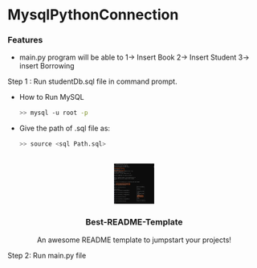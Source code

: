 
# MysqlPythonConnection


### Features

- main.py program will be able to 
	 1-> Insert Book
	 2-> Insert Student
	 3-> insert Borrowing

Step 1 : Run studentDb.sql file in command prompt.
- How to Run MySQL 
  ```sh
  >> mysql -u root -p
  ```
	 	 
- Give the path of .sql file as:
  ```sh
  >> source <sql Path.sql>
  ```	
<br />
<div align="center">
  <a href="https://github.com/othneildrew/Best-README-Template">
    <img src="images/Terminal.jpg" alt="Logo" width="80" height="80">
  </a>
  <h3 align="center">Best-README-Template</h3>
  <p align="center">An awesome README template to jumpstart your projects!
  </p>
</div>

Step 2: Run main.py file
